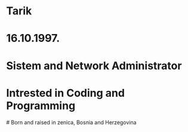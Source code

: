 # Tarik
<h1>16.10.1997.</h1>
<h1>Sistem and Network Administrator</h1>
<h1>Intrested in Coding and Programming</h1>
# Born and raised in zenica, Bosnia and Herzegovina
